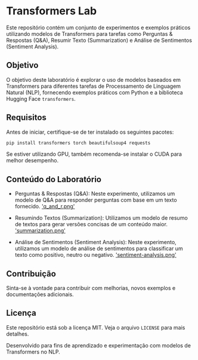 # Transformers Lab

Este repositório contém um conjunto de experimentos e exemplos práticos utilizando modelos de Transformers para tarefas como Perguntas & Respostas (Q&A), Resumir Texto (Summarization) e Análise de Sentimentos (Sentiment Analysis).

## Objetivo

O objetivo deste laboratório é explorar o uso de modelos baseados em Transformers para diferentes tarefas de Processamento de Linguagem Natural (NLP), fornecendo exemplos práticos com Python e a biblioteca Hugging Face `transformers`.

## Requisitos

Antes de iniciar, certifique-se de ter instalado os seguintes pacotes:

```bash
pip install transformers torch beautifulsoup4 requests
```

Se estiver utilizando GPU, também recomenda-se instalar o CUDA para melhor desempenho.

## Conteúdo do Laboratório

- Perguntas & Respostas (Q&A): Neste experimento, utilizamos um modelo de Q&A para responder perguntas com base em um texto fornecido.
  ['q_and_r.png'](q_and_r.png)

- Resumindo Textos (Summarization): Utilizamos um modelo de resumo de textos para gerar versões concisas de um conteúdo maior.
  ['summarization.png'](summarization.png)

- Análise de Sentimentos (Sentiment Analysis): Neste experimento, utilizamos um modelo de análise de sentimentos para classificar um texto como positivo, neutro ou negativo.
  ['sentiment-analysis.png'](sentiment-analysis.png)

## Contribuição

Sinta-se à vontade para contribuir com melhorias, novos exemplos e documentações adicionais.

## Licença

Este repositório está sob a licença MIT. Veja o arquivo `LICENSE` para mais detalhes.

Desenvolvido para fins de aprendizado e experimentação com modelos de Transformers no NLP.
